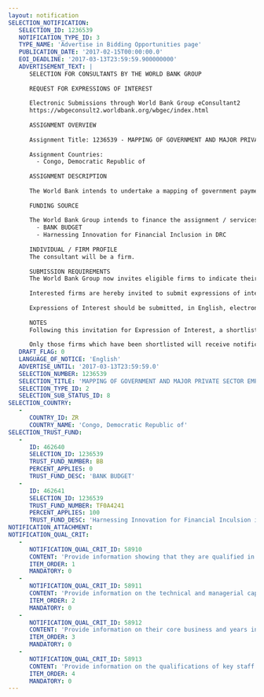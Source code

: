 ```yaml
---
layout: notification
SELECTION_NOTIFICATION: 
   SELECTION_ID: 1236539
   NOTIFICATION_TYPE_ID: 3
   TYPE_NAME: 'Advertise in Bidding Opportunities page'
   PUBLICATION_DATE: '2017-02-15T00:00:00.0'
   EOI_DEADLINE: '2017-03-13T23:59:59.900000000'
   ADVERTISEMENT_TEXT: |
      SELECTION FOR CONSULTANTS BY THE WORLD BANK GROUP
      
      REQUEST FOR EXPRESSIONS OF INTEREST
      
      Electronic Submissions through World Bank Group eConsultant2
      https://wbgeconsult2.worldbank.org/wbgec/index.html
      
      ASSIGNMENT OVERVIEW
      
      Assignment Title: 1236539 - MAPPING OF GOVERNMENT AND MAJOR PRIVATE SECTOR EMPLOYERS PAYMENT STREAMS IN THE DEMOCRATIC REPUBLIC OF CONGO
      
      Assignment Countries:
        - Congo, Democratic Republic of
      
      ASSIGNMENT DESCRIPTION
      
      The World Bank intends to undertake a mapping of government payments and major private sector employers payment streams aimed at developing a roadmap to gradually shift these to electronic processing. The aim of this study is to identify steps the DRC government could take to move from the as is government to person (G2P), person to government (P2G), government to business (G2B), and business to government (B2G) payment mechanisms towards a future scenario where government payments are fully automated and sent from / delivered to transaction accounts.
      
      FUNDING SOURCE
      
      The World Bank Group intends to finance the assignment / services described below under the following:
        - BANK BUDGET
        - Harnessing Innovation for Financial Inclusion in DRC
      
      INDIVIDUAL / FIRM PROFILE
      The consultant will be a firm. 
      
      SUBMISSION REQUIREMENTS
      The World Bank Group now invites eligible firms to indicate their interest in providing the services.  Interested firms must provide information indicating that they are qualified to perform the services (brochures, description of similar assignments, experience in similar conditions, availability of appropriate skills among staff, etc. for firms; CV and cover letter for individuals).  Please note that the total size of all attachments should be less than 5MB.  Consultants may associate to enhance their qualifications.
      
      Interested firms are hereby invited to submit expressions of interest.
      
      Expressions of Interest should be submitted, in English, electronically through World Bank Group eConsultant2 (https://wbgeconsult2.worldbank.org/wbgec/index.html)
      
      NOTES
      Following this invitation for Expression of Interest, a shortlist of qualified firms will be formally invited to submit proposals. Shortlisting and selection will be subject to the availability of funding.
      
      Only those firms which have been shortlisted will receive notification. No debrief will be provided to firms which have not been shortlisted.
   DRAFT_FLAG: 0
   LANGUAGE_OF_NOTICE: 'English'
   ADVERTISE_UNTIL: '2017-03-13T23:59:59.0'
   SELECTION_NUMBER: 1236539
   SELECTION_TITLE: 'MAPPING OF GOVERNMENT AND MAJOR PRIVATE SECTOR EMPLOYERS PAYMENT STREAMS IN THE DEMOCRATIC REPUBLIC OF CONGO'
   SELECTION_TYPE_ID: 2
   SELECTION_SUB_STATUS_ID: 8
SELECTION_COUNTRY: 
   - 
      COUNTRY_ID: ZR
      COUNTRY_NAME: 'Congo, Democratic Republic of'
SELECTION_TRUST_FUND: 
   - 
      ID: 462640
      SELECTION_ID: 1236539
      TRUST_FUND_NUMBER: BB
      PERCENT_APPLIES: 0
      TRUST_FUND_DESC: 'BANK BUDGET'
   - 
      ID: 462641
      SELECTION_ID: 1236539
      TRUST_FUND_NUMBER: TF0A4241
      PERCENT_APPLIES: 100
      TRUST_FUND_DESC: 'Harnessing Innovation for Financial Inculsion in DRC'
NOTIFICATION_ATTACHMENT: 
NOTIFICATION_QUAL_CRIT: 
   - 
      NOTIFICATION_QUAL_CRIT_ID: 58910
      CONTENT: 'Provide information showing that they are qualified in the field of the assignment.'
      ITEM_ORDER: 1
      MANDATORY: 0
   - 
      NOTIFICATION_QUAL_CRIT_ID: 58911
      CONTENT: 'Provide information on the technical and managerial capabilities of the firm.'
      ITEM_ORDER: 2
      MANDATORY: 0
   - 
      NOTIFICATION_QUAL_CRIT_ID: 58912
      CONTENT: 'Provide information on their core business and years in business.'
      ITEM_ORDER: 3
      MANDATORY: 0
   - 
      NOTIFICATION_QUAL_CRIT_ID: 58913
      CONTENT: 'Provide information on the qualifications of key staff.'
      ITEM_ORDER: 4
      MANDATORY: 0
---
```

